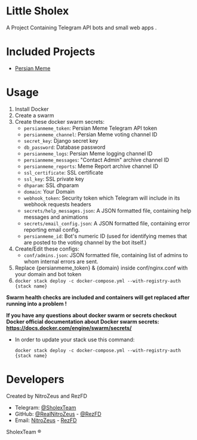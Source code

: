 # Little Sholex
A Project Containing Telegram API bots and small web apps .
# Included Projects
- [Persian Meme](https://t.me/Persian_Meme_Bot)
# Usage
1. Install Docker
2. Create a swarm
3. Create these docker swarm secrets: 
   - `persianmeme_token`: Persian Meme Telegram API token
   - `persianmeme_channel`: Persian Meme voting channel ID
   - `secret_key`: Django secret key
   - `db_password`: Database password
   - `persianmeme_logs`: Persian Meme logging channel ID
   - `persianmeme_messages`: "Contact Admin" archive channel ID
   - `persianmeme_reports`: Meme Report archive channel ID
   - `ssl_certificate`: SSL certificate
   - `ssl_key`: SSL private key
   - `dhparam`: SSL dhparam
   - `domain`: Your Domain
   - `webhook_token`: Security token which Telegram will include in its webhook requests headers
   - `secrets/help_messages.json`: A JSON formatted file, containing help messages and animations
   - `secrets/email_config.json`: A JSON formatted file, containing error reporting email config.
   - `persianmeme_id`: Bot's numeric ID (used for identifying memes that are posted to the voting channel by the bot itself.)
4. Create/Edit these configs:
   - `conf/admins.json`: JSON formatted file, containing list of admins to whom internal errors are sent.
5. Replace {persianmeme_token} & {domain} inside conf/nginx.conf with
   your domain and bot token
6. `docker stack deploy -c docker-compose.yml --with-registry-auth {stack name}`

**Swarm health checks are included and containers will get replaced after running into a problem !**

**If you have any questions about docker swarm or secrets checkout Docker official documentation about
Docker swarm secrets: https://docs.docker.com/engine/swarm/secrets/**
- In order to update your stack use this command:

    `docker stack deploy -c docker-compose.yml --with-registry-auth {stack name}`
# Developers
Created by NitroZeus and RezFD
      
- Telegram: [@SholexTeam](https://t.me/SholexTeam)
- GitHub: [@RealNitroZeus](https://github.com/RealNitroZeus) - [@RezFD](https://github.com/RezFD)
- Email: [NitroZeus](mailto:NitroZeus@sholex.team) - [RezFD](mailto:rez@sholex.team)

SholexTeam &reg;
